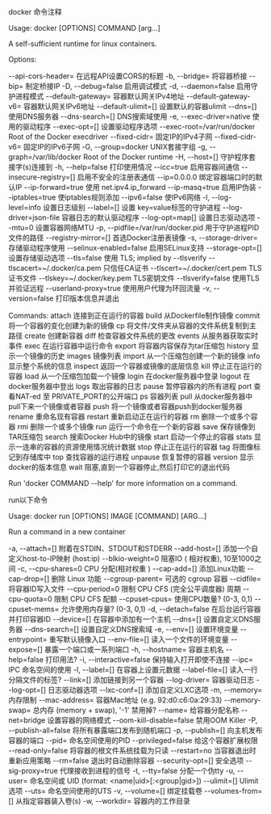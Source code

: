 docker 命令注释


Usage: docker [OPTIONS] COMMAND [arg...]

A self-sufficient runtime for linux containers.

Options:

  --api-cors-header=                   在远程API设置CORS的标题
  -b, --bridge=                        将容器桥接
  --bip=                               制定桥接IP
  -D, --debug=false                    启用调试模式
  -d, --daemon=false                   启用守护进程模式
  --default-gateway=                   容器默认网关IPv4地址
  --default-gateway-v6=                容器默认网关IPv6地址
  --default-ulimit=[]                  设置默认的容器ulimit
  --dns=[]                             使用DNS服务器
  --dns-search=[]                      DNS搜索域使用
  -e, --exec-driver=native             使用的驱动程序
  --exec-opt=[]                        设置驱动程序选项
  --exec-root=/var/run/docker          Root of the Docker execdriver
  --fixed-cidr=                        固定IP的IPv4子网
  --fixed-cidr-v6=                     固定IP的IPv6子网
  -G, --group=docker                   UNIX套接字组
  -g, --graph=/var/lib/docker          Root of the Docker runtime
  -H, --host=[]                        守护程序套接字(s)连接到
  -h, --help=false                     打印使用情况
  --icc=true                           启用容器间通信
  --insecure-registry=[]               启用不安全的注册表通信
  --ip=0.0.0.0                         绑定容器端口时的默认IP
  --ip-forward=true                    使用 net.ipv4.ip_forward
  --ip-masq=true                       启用IP伪装
  --iptables=true                      使iptables规则添加
  --ipv6=false                         使IPv6网络
  -l, --log-level=info                 设置日志级别
  --label=[]                           设置 key=value标签的守护进程
  --log-driver=json-file               容器日志的默认驱动程序
  --log-opt=map[]                      设置日志驱动选项
  --mtu=0                              设置容器网络MTU
  -p, --pidfile=/var/run/docker.pid    用于守护进程PID文件的路径
  --registry-mirror=[]                 首选Docker注册表镜像
  -s, --storage-driver=                存储驱动程序使用
  --selinux-enabled=false              启用SELinux支持
  --storage-opt=[]                     设置存储驱动选项
  --tls=false                          使用 TLS; implied by --tlsverify
  --tlscacert=~/.docker/ca.pem         只信任CA证书
  --tlscert=~/.docker/cert.pem         TLS证书文件
  --tlskey=~/.docker/key.pem           TLS密钥文件
  --tlsverify=false                    使用TLS并验证远程
  --userland-proxy=true                使用用户代理为环回流量
  -v, --version=false                  打印版本信息并退出

Commands:
    attach    连接到正在运行的容器
    build     从Dockerfile制作镜像
    commit    将一个容器的变化创建为新的镜像
    cp        将文件/文件夹从容器的文件系统复制到主路径
    create    创建新容器
    diff      检查容器文件系统的更改
    events    从服务器获取实时事件
    exec      在运行容器中运行命令
    export    将容器内容保存为tar压缩包
    history   显示一个镜像的历史
    images    镜像列表
    import    从一个压缩包创建一个新的镜像
    info      显示整个系统的信息
    inspect   返回一个容器或镜像的底层信息
    kill      停止正在运行的容器
    load      从一个压缩包加载一个镜像
    login     在docker服务器中登录
    logout    在docker服务器中登出
    logs      取出容器的日志
    pause     暂停容器内的所有进程
    port      查看NAT-ed 至 PRIVATE_PORT的公开端口
    ps        容器列表
    pull      从docker服务器中pull下来一个镜像或者容器
    push      将一个镜像或者容器push到docker服务器
    rename    重命名现有容器
    restart   重新启动正在运行的容器
    rm        删除一个或多个容器
    rmi       删除一个或多个镜像
    run       运行一个命令在一个新的容器
    save      保存镜像到TAR压缩包
    search    搜索Docker Hub中的镜像
    start     启动一个停止的容器
    stats     显示一连串的容器的资源使用情况统计数据
    stop      停止正在运行的容器
    tag       将图像标记到存储库中
    top       查找容器的运行进程
    unpause   恢复暂停的容器
    version   显示docker的版本信息
    wait      阻塞,直到一个容器停止,然后打印它的退出代码

Run 'docker COMMAND --help' for more information on a command.



run以下命令

Usage: docker run [OPTIONS] IMAGE [COMMAND] [ARG...]

Run a command in a new container

  -a, --attach=[]             附着在STDIN、STDOUT和STDERR
  --add-host=[]               添加一个自定义host-to-IP映射 (host:ip)
  --blkio-weight=0            阻塞IO ( 相对权重), 10至1000之间
  -c, --cpu-shares=0          CPU 分配(相对权重 )
  --cap-add=[]                添加Linux功能
  --cap-drop=[]               删除 Linux 功能
  --cgroup-parent=            可选的 cgroup 容器
  --cidfile=                  将容器ID写入文件
  --cpu-period=0              限制 CPU CFS (完全公平调度器) 周期
  --cpu-quota=0               限制 CPU CFS 配额
  --cpuset-cpus=              使用CPU数量? (0-3, 0,1)
  --cpuset-mems=              允许使用内存量? (0-3, 0,1)
  -d, --detach=false          在后台运行容器并打印容器ID
  --device=[]                 在容器中添加有一个主机
  --dns=[]                    设置自定义DNS服务器
  --dns-search=[]             设置自定义DNS搜索域
  -e, --env=[]                设置环境变量
  --entrypoint=               重写默认镜像入口
  --env-file=[]               读入一个文件的环境变量
  --expose=[]                 暴露一个端口或一系列端口
  -h, --hostname=             容器主机名
  --help=false                打印用法?
  -i, --interactive=false     保持输入打开即使不连接
  --ipc=                      IPC 命名空间的使用
  -l, --label=[]              在容器上设置元数据
  --label-file=[]             读入一行分隔文件的标签?
  --link=[]                   添加链接到另一个容器
  --log-driver=               容器驱动日志
  --log-opt=[]                日志驱动器选项
  --lxc-conf=[]               添加自定义LXC选项
  -m, --memory=               内存限制
  --mac-address=              容器Mac地址 (e.g. 92:d0:c6:0a:29:33)
  --memory-swap=              总内存 (memory + swap), '-1' 禁用掉?
  --name=                     给容器分配名称
  --net=bridge                设置容器的网络模式
  --oom-kill-disable=false    禁用OOM Killer
  -P, --publish-all=false     将所有暴露端口发布到随机端口
  -p, --publish=[]            向主机发布容器的端口
  --pid=                      命名空间使用的PID
  --privileged=false          给这个容器扩展权限
  --read-only=false           将容器的根文件系统挂载为只读
  --restart=no                当容器退出时重新应用策略
  --rm=false                  退出时自动删除容器
  --security-opt=[]           安全选项
  --sig-proxy=true            代理接收到进程的信号
  -t, --tty=false             分配一个伪tty
  -u, --user=                 命名空间或 UID (format: <name|uid>[:<group|gid>])
  --ulimit=[]                 Ulimit 选项
  --uts=                      命名空间使用的UTS
  -v, --volume=[]             绑定挂载卷
  --volumes-from=[]           从指定容器装入卷(s)
  -w, --workdir=              容器内的工作目录














